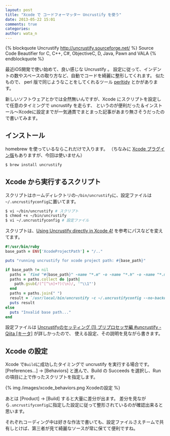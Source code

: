 ```yaml
---
layout: post
title: "Xcode で コードフォーマッター Uncrustify を使う"
date: 2013-05-22 15:01
comments: true
categories: 
author: wata_n
---
```


{% blockquote Uncrustify http://uncrustify.sourceforge.net/ %}
Source Code Beautifier for C, C++, C#, ObjectiveC, D, Java, Pawn and VALA
{% endblockquote %}

最近iOS開発で使い始めて、良い感じな Uncrustify 。
設定に従って、インデントの数やスペースの取り方など、自動でコードを綺麗に整形してくれます。
似たもので、 perl 版で同じようなことをしてくれるツール [perltidy](https://metacpan.org/module/SHANCOCK/Perl-Tidy-20121207/bin/perltidy) とかがあります。

新しいソフトウェアとかでは全然無いんですが、Xcode にスクリプトを設定して任意のタイミングで uncrustify を走らす、
というのが便利だった＆インストール〜Xcodeに設定までが一気通貫でまとまった記事があまり無さそうだったので書いてみます。


## インストール

homebrew を使っているならこれだけで入ります。
（ちなみに [Xcode プラグイン版](https://github.com/benoitsan/BBUncrustifyPlugin-Xcode)もありますが、今回は使いません）

``` bash
$ brew install uncrustify
```


## Xcode から実行するスクリプト

スクリプトはホームディレクトリの`~/bin/uncrustify`に、設定ファイルは`~/.uncrustifyconfig`に置いてます。

``` bash
$ vi ~/bin/uncrustify # スクリプト
$ chmod +x ~/bin/uncrustify
$ vi ~/.uncrustifyconfig # 設定ファイル
```

スクリプトは、[Using Uncrustify directly in Xcode 4!](http://robertjpayne.tumblr.com/post/9092159751/using-uncrustify-directly-in-xcode-4) を参考にパスなどを変えてます。

``` ruby
#!/usr/bin/ruby
base_path = ENV['XcodeProjectPath'] + "/.."

puts "running uncrustify for xcode project path: #{base_path}"

if base_path != nil
  paths = `find "#{base_path}" -name "*.m" -o -name "*.h" -o -name "*.mm" -o -name "*.c"`
  paths = paths.collect do |path|
    path.gsub(/(^[^\n]+?)(\n)/, '"\\1"')
  end
  paths = paths.join(" ")
  result = `/usr/local/bin/uncrustify -c ~/.uncrustifyconfig --no-backup #{paths}`;
  puts result
else
  puts "Invalid base path..."
end
```

設定ファイルは [Uncrustifyのセッティング (1) プリプロセッサ編 #uncrustify - Qiita [キータ]](http://qiita.com/items/dd7c5ffdff27451dae16) が詳しかったので、
使える設定、その説明を見ながら書きます。


## Xcode の設定

Xcode で`Build`に成功したタイミングで uncrustify を実行する場合です。
[Preferences…] -> [Behaviors] と進んで、Build の Succeeds を選択し、Run の項目に上で作ったスクリプトを指定します。

{% img /images/xcode_behaviors.png Xcodeの設定 %}

あとは [Product] -> [Build] すると大量に差分が出ます。 差分を見ながら`.uncrustifyconfig`に指定した設定に従って整形されているのが確認出来ると思います。

それぞれコーディング中は好きな作法で書いても、設定ファイルさえチームで共有しとけば、第三者が見て綺麗なソースが常に保てて便利ですね。